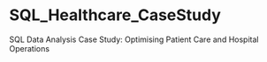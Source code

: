 # SQL_Healthcare_CaseStudy
SQL Data Analysis Case Study: Optimising Patient Care and Hospital Operations
